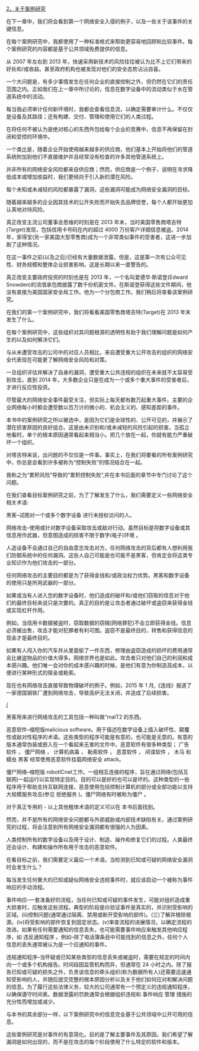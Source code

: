 [2。关于案例研究](part0003.html#Anchor-20)

在下一章中，我们将会看到第一个网络安全入侵的例子，以及一些关于该事件的关键信息。

在每个案例研究中，我都使用了一种标准格式来帮助更容易地回顾和比较事件。每个案例研究的内容都是基于公共领域免费提供的信息。

从 2007 年左右到 2013 年，快速采用新技术的风险往往被认为比不上它们带来的好处和/或收益。甚至政府机构也被发现对他们的安全态势沾沾自喜。

一个大问题是，有多少事情发生在任何企业的直接控制之外，但仍然在它们的责任范围之内。正如我们在上一章中所讨论的，信息在数字设备中的流动类似于水在管道系统中的流动。

每当我必须审计任何新环境时，我都会查看信息流，以确定需要审计什么。不仅仅是设备及其路径；还有构建、交付、管理和使用它们的人类过程。

在将任何不被认为是绝对核心的东西外包给每个企业的竞赛中，信息不再保留在封闭和受控的环境中。

一个类比是，随着企业开始使用越来越多的供应商，他们基本上开始将他们的管道系统附加到他们不直接维护并且经常没有检查的许多其他管道系统上。

并非所有的网络安全风险都来自供应商；然而，供应商是一个例子，说明在寻求降低成本或增加收益时，我们更倾向于引入新的潜在风险。

每个未知或未减轻的风险都暴露了漏洞，这些漏洞可能成为网络安全漏洞的目标。

随着越来越多的企业因其技术的公开失败而开始失去品牌信誉，每个人都开始更加认真地对待风险。

真正改变主流公司董事会思维的时刻是在 2013 年末，当时美国零售商塔吉特(Target)发现，包括信用卡号码在内的超过 4000 万份客户详细信息被盗。2014 年，家得宝(另一家美国大型零售商)成为一个非常类似事件的受害者，这进一步加剧了这种情况。

在这一事件之前(以及之后)已经有大量数据泄露，但是，这是第一次有公众可见性、财务规模和整体企业损害影响，这是长期以来一直警告的。

真正改变主要政府投资的时刻也是在 2013 年，一个名叫爱德华·斯诺登(Edward Snowden)的流氓承包商披露了数千份机密文件。在斯诺登获得这些文件期间，他没有直接为美国国家安全局工作。他为一个分包商工作。我们稍后将查看该案例研究。

在我们的第一个案例研究中，我们将看看美国零售商塔吉特(Target)在 2013 年末发生了什么。

在每个案例研究中，这些组织对其问题根源的透明性有助于我们理解问题是如何产生的以及如何解决它们。

与从未遭受攻击的公司中的对应人员相比，来自遭受重大公开攻击的组织的网络安全代表现在可能更了解网络安全风险和对策。

一旦组织评估并解决了自身的漏洞，遭受重大公共违规的组织在未来就不太容易受到攻击。直到 2014 年，大多数企业只是在成为一个或多个重大事件的受害者后，才进行反应性投资。

尽管最大的网络安全事件最受关注，但实际上每天都有数万起重大事件。主要的企业网络每小时都会遭受数以百万计的微小的、机会主义的、感知差距的事件。

本书中的案例研究之所以被选中，是因为它们是全球性的、公开可见的，并展示了潜在损害原因的良好组合。这是由未识别和/或未减轻的风险引起的损害。当孤立地看时，单个的根本原因通常看起来相当小。把几个放在一起，你就有能力严重破坏一个组织。

对塔吉特来说，出问题的不仅仅是一件事。事实上，在我们将要看的所有案例研究中，你总是会看到许多被称为“控制失败”的情况结合在一起。

我称之为“累积风险”导致的“累积控制失败”,并在本书后面的章节中专门讨论了这个问题。

在我们查看目标案例研究之前，为了了解发生了什么，我们需要定义一些网络安全相关术语:

黑客–试图对一个或多个数字设备 进行未授权访问的人。

网络攻击–使用或针对数字设备采取攻击或敌对行动。虽然目标是将数字设备或其信息用作武器，但意图造成的损害不限于数字(电子)环境 。

人造设备不会通过自己的自由意志攻击对方。任何网络攻击的背后都有人想利用我们防御系统中的任何漏洞。这些人自己可能是也可能不是黑客，但肯定会将这类专业知识作为他们攻击的一部分。

任何网络攻击的主要目的都是为了获得金钱和/或政治权力优势。黑客和数字设备的使用只是所用武器的一部分。

如果或当有人进入您的数字设备时，他们造成的破坏和/或他们窃取的信息对于他们的最终目标来说只是次要的。真正的目的是让攻击者通过破坏或盗窃来获得金钱或实现杠杆作用。

例如，当信用卡数据被盗时，窃取数据的窃贼(网络罪犯)不会立即获得金钱。信息必须被出售，攻击才能对犯罪者有利可图。盗窃不是最终目的，转售和获得信息的现金才是最终目的。

如果有人闯入你的汽车并从里面偷了一件东西，修理由盗窃造成的损坏的费用通常会比被盗物品的价值大得多。网络世界也是如此。攻击者只对他们自己的利润和成本感兴趣。他们唯一会对你的成本感兴趣的时候，是他们有意为你制造高成本，以便进行某种形式的赎金或勒索。

现在也有网络攻击直接导致物理破坏的例子。例如，2015 年 1 月,《连线》报道了一家德国钢铁厂遭到网络攻击，导致高炉无法关闭，并造成了后续损害。

[/](http://www.wired.com/2015/01/german-steel-mill-hack-destruction/)

黑客用来进行网络攻击的工具包括一种叫做“malT2 的东西。

恶意软件–缩短版malicious software。用于描述在数字设备上插入破坏性、颠覆性或敌对性程序的术语。这些类型的程序可能是有意的，也可能是无意的。有意的版本通常伪装或嵌入在一个看起来无害的文件中。恶意软件有很多种类型； 广告软件 ， 僵尸网络 ， 计算机病毒 ， 勒索软件 ， 恶意软件 ， 间谍软件 ， 木马 和 蠕虫 黑客 经常使用恶意软件挂载网络安全 attack。

僵尸网络–缩短版 robotICnet工作。一组相互连接的程序，旨在通过网络(包括互联网)一起运行以实现特定目的。目的可以是好的也可以是坏的。这种类型的一些程序用于帮助支持互联网连接，恶意使用包括控制计算机的部分或全部功能以支持大规模服务攻击(参见 拒绝服务 )。僵尸网络有时被称为僵尸 。

对于真正专用的 - 以上其他粗体术语的定义可以在 本书后面找到。

然而，并不是所有的网络安全问题都与外部威胁或内部技术缺陷有关。通过案例研究的过程，将会注意到所有网络安全漏洞都有很强的人为因素。

人类控制所有的数字设备以及用于设计、制造、操作和修复它们的过程。人类最终还会设计、构建和操作所有用于攻击的恶意软件。

在看目标之前，我们需要定义最后一个术语。当检测到已知或可疑的网络安全漏洞时会发生什么？

每当发生任何重大的已知或疑似网络安全违规事件时，就应该启动一个被称为事件响应的手动流程。

事件响应–一套准备好的流程，当任何已知或可疑的事件发生，可能对组织造成重大损害时，应触发这些流程。典型的阶段是(I)验证事件是真实的，并识别受影响的区域。(ii)控制问题(通常通过隔离、禁用或断开受影响的部件)。(三)了解并根除根源。(iv)将受影响的部件恢复到固定状态。(v)审查流程的进展情况，以确定流程的改进。如果有任何需要通知的信息丢失，也可能需要事件响应来触发其他响应程序，如 违反通知程序 。例如–除了电话簿条目中可能找到的信息之外，任何个人信息的丢失通常被认为是一个应通知的事件。

违规通知程序–当怀疑或已知某些类型的信息丢失或被盗时，需要在规定的时间内向一个或多个机构报告。时间段因监管机构而异，但通常在 24 小时之内。除了报告已知或可疑的损失之外，负责该信息的牵头组织(称为数据所有人)还需要迅速通知受影响的人，并随后提交完整的根本原因分析以及关于他们如何应对和解决问题的信息。为了履行这些法律义务，较大的公司通常有一个预定义的违规通知程序，以确保遵守时间表。数据泄露的罚款通常会根据组织违规和 事件响应 管理 措施的充分性而增加或减少。

与本书的其余部分一样，以下案例研究中的信息完全基于公共领域中公开可用的信息。

这些案例研究是对事件的有意简化。目的是了解主要事件及其原因。我们希望了解漏洞是如何出现的，而不是在攻击的每个阶段使用了什么特定的软件和版本。